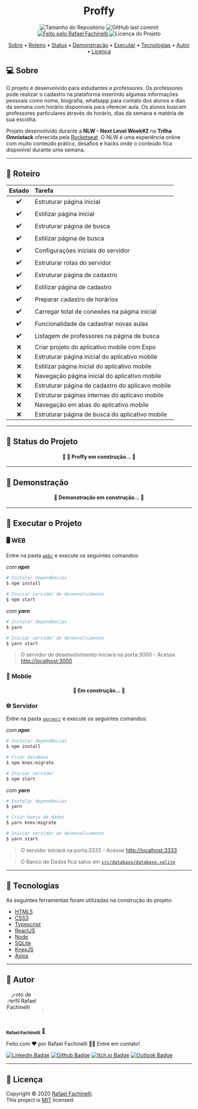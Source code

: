 <div align="center">

# Proffy

</div>

<p align="center"> 
  <img alt="Tamanho do Repositório" src="https://img.shields.io/github/repo-size/rafaelfachinelli/proffy-omnistack?style=flat-square">
  <img alt="GitHub last commit" src="https://img.shields.io/github/last-commit/rafaelfachinelli/proffy-omnistack?style=flat-square">
  <a href="https://github.com/rafaelfachinelli">
    <img alt="Feito pelo Rafael Fachinelli" src="https://img.shields.io/badge/feito%20por-Rafael Fachinelli-%237519C1?style=flat-square">
  </a>
  <img alt="Licença do Projeto" src="https://img.shields.io/github/license/rafaelfachinelli/Proffy?style=flat-square"/>
<p>

<p align="center">
 <a href="#computer-sobre">Sobre</a> •
 <a href="#memo-roteiro">Roteiro</a> •
 <a href="#triangular_ruler-status-do-projeto">Status</a> •
 <a href="#movie_camera-demonstração">Demonstração</a> •
 <a href="#dvd-executar-o-projeto">Executar</a> •
 <a href="#hammer-tecnologias">Tecnologias</a> •
 <a href="#boy-autor">Autor</a> •
 <a href="#page_facing_up-licença">Licença</a>
</p>

## :computer: Sobre

O projeto é desenvolvido para estudantes e professores. Os professores pode realizar o cadastro na plataforma inserindo algumas informações pessoais como nome, biografia, whatsapp para contato dos alunos e dias da semana com horário disponíveis para oferecer aula. Os alunos buscam professores particulares através do horário, dias da semana e matéria de sua escolha.

Projeto desenvolvido durante a **NLW - Next Level Week#2** na **Trilha Omnistack** oferecida pela [Rocketseat](https://www.rocketseat.com.br).
O NLW é uma experiência online com muito conteúdo prático, desafios e hacks onde o conteúdo fica disponível durante uma semana.

---
## :memo: **Roteiro**

<div align="center">

|      Estado      |     Tarefa    |
|      :---:       |      :---     |
|:heavy_check_mark:|Estruturar página inicial|
|:heavy_check_mark:|Estilizar página inicial|
|:heavy_check_mark:|Estruturar página de busca|
|:heavy_check_mark:|Estilizar página de busca|
|:heavy_check_mark:|Configurações iniciais do servidor|
|:heavy_check_mark:|Estruturar rotas do servidor|
|:heavy_check_mark:|Estruturar página de cadastro|
|:heavy_check_mark:|Estilizar página de cadastro|
|:heavy_check_mark:|Preparar cadastro de horários|
|:heavy_check_mark:|Carregar total de conexões na página inicial|
|:heavy_check_mark:|Funcionalidade de cadastrar novas aulas|
|:heavy_check_mark:|Listagem de professores na página de busca|
|:x:               |Criar projeto do aplicativo mobile com Expo|
|:x:               |Estruturar página inicial do aplicativo mobile|
|:x:               |Estilizar página inicial do aplicativo mobile|
|:x:               |Navegação página inicial do aplicativo mobile|
|:x:               |Estruturar página de cadastro do aplicavo mobile|
|:x:               |Estruturar páginas internas do aplicavo mobile|
|:x:               |Navegação em abas do aplicativo mobile|
|:x:               |Estruturar página de busca do aplicativo mobile|

</div>

---
## :triangular_ruler: **Status do Projeto**

<h4 align="center"> 
	🚧 💼 Proffy em construção... 🚧
</h4>

---
## :movie_camera: **Demonstração**

<h4 align="center"> 
	🚧  Demonstração em construção...  🚧
</h4>

---
## :dvd: **Executar o Projeto**

### :desktop_computer: **WEB**

Entre na pasta [`web/`](web/) e execute os seguintes comandos:

_com **npm**_

```bash
# Instalar dependências
$ npm install

# Iniciar servidor de desenvolvimento
$ npm start
```

_com **yarn**_

```bash
# Instalar dependências
$ yarn

# Iniciar servidor de desenvolvimento
$ yarn start

```

> O servidor de desenvolvimento iniciará na porta:3000 - Acesse <http://localhost:3000>

### :iphone: **Mobile**

<h4 align="center"> 
	🚧  Em construção...  🚧
</h4>

### :globe_with_meridians: **Servidor**

Entre na pasta [`server/`](server/) e execute os seguintes comandos:

_com **npm**_

```bash
# Instalar dependências
$ npm install

# Criar database
$ npm knex:migrate

# Iniciar servidor
$ npm start
```

_com **yarn**_

```bash
# Instalar dependências
$ yarn

# Criar banco de dados
$ yarn knex:migrate

# Iniciar servidor de desenvolvimento
$ yarn start
```

> O servidor iniciará na porta:3333 - Acesse <http://localhost:3333>

> O Banco de Dados fica salvo em [`src/database/database.sqlite`](src/database/database.sqlite)

---
## :hammer: **Tecnologias**

As seguintes ferramentas foram utilizadas na construção do projeto:

- [HTML5](https://developer.mozilla.org/pt-BR/docs/Web/HTML/HTML5)
- [CSS3](https://developer.mozilla.org/pt-BR/docs/Archive/CSS3)
- [Typescript](https://www.typescriptlang.org)
- [ReactJS](https://pt-br.reactjs.org)
- [Node](https://nodejs.org/pt-br/)
- [SQLite](https://www.sqlite.org/index.html)
- [KnexJS](http://knexjs.org)
- [Axios](https://github.com/axios/axios)


---
## :boy: **Autor**

<a href="https://github.com/rafaelfachinelli">
 <img style="border-radius: 50%;" src="https://avatars3.githubusercontent.com/u/19878139?s=460&u=278a6f44f49af3c8edb13a811f7654dfe6e89341&v=4" width="100px;" alt="Foto de Perfil Rafael Fachinelli"/>
 <br />
 <sub><b>Rafael Fachinelli</b></sub></a> <a href="https://github.com/rafaelfachinelli" title="Rafael Fachinelli">💼</a>


Feito com ❤️ por Rafael Fachinelli 👋🏽 Entre em contato!

[![Linkedin Badge](https://img.shields.io/badge/-Rafael_Fachinelli-blue?style=flat-square&logo=Linkedin&logoColor=white&link=https://www.linkedin.com/in/rafaelfachinelli/)](https://www.linkedin.com/in/rafaelfachinelli/)
[![Github Badge](https://img.shields.io/badge/-rafaelfachinelli-000?style=flat-square&logo=Github&logoColor=white&link=https://github.com/rafaelfachinelli)](https://github.com/rafaelfachinelli)
[![Itch.io Badge](https://img.shields.io/badge/-rafaelfachinelli-FA5C5C?style=flat-square&logo=itch.io&logoColor=white&link=https://rafael-fachinelli.itch.io/)](https://rafael-fachinelli.itch.io/)
[![Outlook Badge](https://img.shields.io/badge/-rafael.fachinelli@fatec.sp.gov.br-0078d4?style=flat-square&logo=microsoft-outlook&logoColor=white&link=mailto:rafael.fachinelli@fatec.sp.gov.br)](mailto:rafael.fachinelli@fatec.sp.gov.br)

---
## :page_facing_up: **Licença**

Copyright © 2020 [Rafael Fachinelli](https://github.com/rafaelfachinelli).<br />
This project is [MIT](./LICENSE) licensed.

